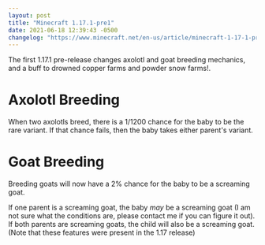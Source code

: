 ```yaml
---
layout: post
title: "Minecraft 1.17.1-pre1"
date: 2021-06-18 12:39:43 -0500
changelog: "https://www.minecraft.net/en-us/article/minecraft-1-17-1-pre-release-1"
---
```


The first 1.17.1 pre-release changes axolotl and goat breeding mechanics, and a buff to drowned copper farms and powder snow farms!.

# Axolotl Breeding

When two axolotls breed, there is a 1/1200 chance for the baby to be the rare variant. If that chance fails, then the baby takes either parent's variant.

# Goat Breeding

Breeding goats will now have a 2% chance for the baby to be a screaming goat.

If one parent is a screaming goat, the baby *may* be a screaming goat (I am not sure what the conditions are, please contact me if you can figure it out). If both parents are screaming goats, the child will also be a screaming goat. (Note that these features were present in the 1.17 release)

